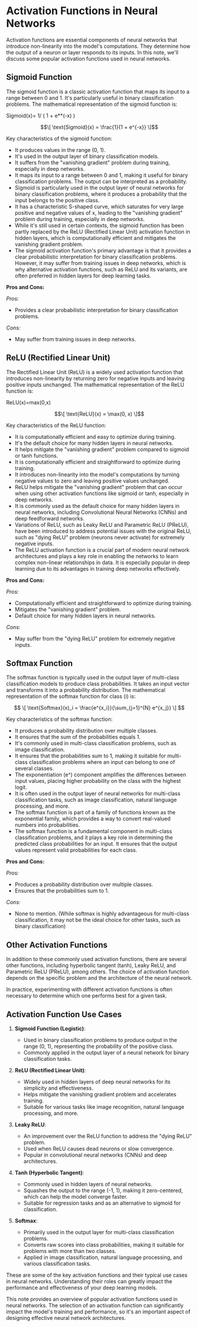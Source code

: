 
# Activation Functions in Neural Networks

Activation functions are essential components of neural networks that introduce non-linearity into the model's computations. They determine how the output of a neuron or layer responds to its inputs. In this note, we'll discuss some popular activation functions used in neural networks.

## Sigmoid Function

The sigmoid function is a classic activation function that maps its input to a range between 0 and 1. It's particularly useful in binary classification problems. The mathematical representation of the sigmoid function is:

Sigmoid(x)= 1/ ( 1 + e**(-x) )
​
```math
\[ \text{Sigmoid}(x) = \frac{1}{1 + e^{-x}} \]
```

Key characteristics of the sigmoid function:

- It produces values in the range (0, 1).
- It's used in the output layer of binary classification models.
- It suffers from the "vanishing gradient" problem during training, especially in deep networks.
- It maps its input to a range between 0 and 1, making it useful for binary classification problems. The output can be interpreted as a probability.
- Sigmoid is particularly used in the output layer of neural networks for binary classification problems, where it produces a probability that the input belongs to the positive class.
- It has a characteristic S-shaped curve, which saturates for very large positive and negative values of 
x, leading to the "vanishing gradient" problem during training, especially in deep networks.
- While it's still used in certain contexts, the sigmoid function has been partly replaced by the ReLU (Rectified Linear Unit) activation function in hidden layers, which is computationally efficient and mitigates the vanishing gradient problem.
- The sigmoid activation function's primary advantage is that it provides a clear probabilistic interpretation for binary classification problems. However, it may suffer from training issues in deep networks, which is why alternative activation functions, such as ReLU and its variants, are often preferred in hidden layers for deep learning tasks.

**Pros and Cons:**

*Pros:*
- Provides a clear probabilistic interpretation for binary classification problems.

*Cons:*
- May suffer from training issues in deep networks.


## ReLU (Rectified Linear Unit)

The Rectified Linear Unit (ReLU) is a widely used activation function that introduces non-linearity by returning zero for negative inputs and leaving positive inputs unchanged. The mathematical representation of the ReLU function is:

ReLU(x)=max(0,x)

$$\[ \text{ReLU}(x) = \max(0, x) \]$$

Key characteristics of the ReLU function:

- It is computationally efficient and easy to optimize during training.
- It's the default choice for many hidden layers in neural networks.
- It helps mitigate the "vanishing gradient" problem compared to sigmoid or tanh functions.
- It is computationally efficient and straightforward to optimize during training.
- It introduces non-linearity into the model's computations by turning negative values to zero and leaving positive values unchanged.
- ReLU helps mitigate the "vanishing gradient" problem that can occur when using other activation functions like sigmoid or tanh, especially in deep networks.
- It is commonly used as the default choice for many hidden layers in neural networks, including Convolutional Neural Networks (CNNs) and deep feedforward networks.
- Variations of ReLU, such as Leaky ReLU and Parametric ReLU (PReLU), have been introduced to address potential issues with the original ReLU, such as "dying ReLU" problem (neurons never activate) for extremely negative inputs.
- The ReLU activation function is a crucial part of modern neural network architectures and plays a key role in enabling the networks to learn complex non-linear relationships in data. It is especially popular in deep learning due to its advantages in training deep networks effectively.

**Pros and Cons:**

*Pros:*
- Computationally efficient and straightforward to optimize during training.
- Mitigates the "vanishing gradient" problem.
- Default choice for many hidden layers in neural networks.

*Cons:*
- May suffer from the "dying ReLU" problem for extremely negative inputs.



## Softmax Function

The softmax function is typically used in the output layer of multi-class classification models to produce class probabilities. It takes an input vector and transforms it into a probability distribution. The mathematical representation of the softmax function for class \(i\) is:

```math


\[ \text{Softmax}(x)_i = \frac{e^{x_i}}{\sum_{j=1}^{N} e^{x_j}} \]


```
 
 


Key characteristics of the softmax function:

- It produces a probability distribution over multiple classes.
- It ensures that the sum of the probabilities equals 1.
- It's commonly used in multi-class classification problems, such as image classification.
- It ensures that the probabilities sum to 1, making it suitable for multi-class classification problems where an input can belong to one of several classes.
- The exponentiation (e^) component amplifies the differences between input values, placing higher probability on the class with the highest logit.
- It is often used in the output layer of neural networks for multi-class classification tasks, such as image classification, natural language processing, and more.
- The softmax function is part of a family of functions known as the exponential family, which provides a way to convert real-valued numbers into probabilities.
- The softmax function is a fundamental component in multi-class classification problems, and it plays a key role in determining the predicted class probabilities for an input. It ensures that the output values represent valid probabilities for each class.


**Pros and Cons:**

*Pros:*
- Produces a probability distribution over multiple classes.
- Ensures that the probabilities sum to 1.

*Cons:*
- None to mention. (While softmax is highly advantageous for multi-class classification, it may not be the ideal choice for other tasks, such as binary classification)


## Other Activation Functions

In addition to these commonly used activation functions, there are several other functions, including hyperbolic tangent (tanh), Leaky ReLU, and Parametric ReLU (PReLU), among others. The choice of activation function depends on the specific problem and the architecture of the neural network.

In practice, experimenting with different activation functions is often necessary to determine which one performs best for a given task.

## Activation Function Use Cases

1. **Sigmoid Function (Logistic)**:
   - Used in binary classification problems to produce output in the range (0, 1), representing the probability of the positive class.
   - Commonly applied in the output layer of a neural network for binary classification tasks.

2. **ReLU (Rectified Linear Unit)**:
   - Widely used in hidden layers of deep neural networks for its simplicity and effectiveness.
   - Helps mitigate the vanishing gradient problem and accelerates training.
   - Suitable for various tasks like image recognition, natural language processing, and more.

3. **Leaky ReLU**:
   - An improvement over the ReLU function to address the "dying ReLU" problem.
   - Used when ReLU causes dead neurons or slow convergence.
   - Popular in convolutional neural networks (CNNs) and deep architectures.

4. **Tanh (Hyperbolic Tangent)**:
   - Commonly used in hidden layers of neural networks.
   - Squashes the output to the range (-1, 1), making it zero-centered, which can help the model converge faster.
   - Suitable for regression tasks and as an alternative to sigmoid for classification.

5. **Softmax**:
   - Primarily used in the output layer for multi-class classification problems.
   - Converts raw scores into class probabilities, making it suitable for problems with more than two classes.
   - Applied in image classification, natural language processing, and various classification tasks.

These are some of the key activation functions and their typical use cases in neural networks. Understanding their roles can greatly impact the performance and effectiveness of your deep learning models.


This note provides an overview of popular activation functions used in neural networks. The selection of an activation function can significantly impact the model's training and performance, so it's an important aspect of designing effective neural network architectures.


